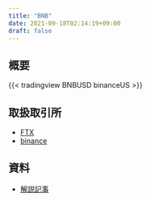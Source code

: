 ```yaml
---
title: "BNB"
date: 2021-09-18T02:14:19+09:00
draft: false
---
```


## 概要

{{< tradingview BNBUSD binanceUS >}}

## 取扱取引所

- [FTX](https://ftx.com/#a=34339172)  
- [binance](https://accounts.binance.com/ja/register?ref=25096395)

## 資料
- [解説記事](https://fisco.jp/media/bnb-about/)
